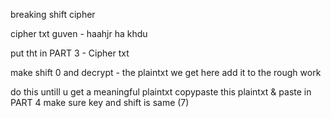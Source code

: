 breaking shift cipher

cipher txt guven - haahjr ha khdu

put tht in PART 3 - Cipher txt

make shift 0 and decrypt - the plaintxt we get here add it to the rough work 

do this untill u get a meaningful plaintxt 
copypaste this plaintxt & paste in PART 4
make sure key and shift is same (7) 
